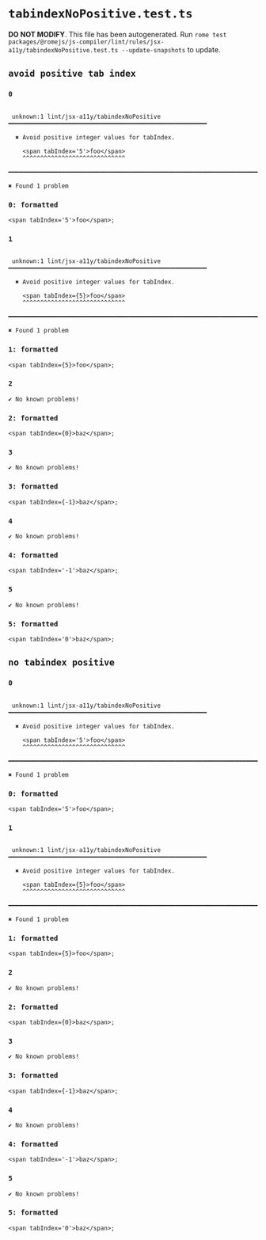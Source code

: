 # `tabindexNoPositive.test.ts`

**DO NOT MODIFY**. This file has been autogenerated. Run `rome test packages/@romejs/js-compiler/lint/rules/jsx-a11y/tabindexNoPositive.test.ts --update-snapshots` to update.

## `avoid positive tab index`

### `0`

```

 unknown:1 lint/jsx-a11y/tabindexNoPositive ━━━━━━━━━━━━━━━━━━━━━━━━━━━━━━━━━━━━━━━━━━━━━━━━━━━━━━━━

  ✖ Avoid positive integer values for tabIndex.

    <span tabIndex='5'>foo</span>
    ^^^^^^^^^^^^^^^^^^^^^^^^^^^^^

━━━━━━━━━━━━━━━━━━━━━━━━━━━━━━━━━━━━━━━━━━━━━━━━━━━━━━━━━━━━━━━━━━━━━━━━━━━━━━━━━━━━━━━━━━━━━━━━━━━━

✖ Found 1 problem

```

### `0: formatted`

```
<span tabIndex='5'>foo</span>;

```

### `1`

```

 unknown:1 lint/jsx-a11y/tabindexNoPositive ━━━━━━━━━━━━━━━━━━━━━━━━━━━━━━━━━━━━━━━━━━━━━━━━━━━━━━━━

  ✖ Avoid positive integer values for tabIndex.

    <span tabIndex={5}>foo</span>
    ^^^^^^^^^^^^^^^^^^^^^^^^^^^^^

━━━━━━━━━━━━━━━━━━━━━━━━━━━━━━━━━━━━━━━━━━━━━━━━━━━━━━━━━━━━━━━━━━━━━━━━━━━━━━━━━━━━━━━━━━━━━━━━━━━━

✖ Found 1 problem

```

### `1: formatted`

```
<span tabIndex={5}>foo</span>;

```

### `2`

```
✔ No known problems!

```

### `2: formatted`

```
<span tabIndex={0}>baz</span>;

```

### `3`

```
✔ No known problems!

```

### `3: formatted`

```
<span tabIndex={-1}>baz</span>;

```

### `4`

```
✔ No known problems!

```

### `4: formatted`

```
<span tabIndex='-1'>baz</span>;

```

### `5`

```
✔ No known problems!

```

### `5: formatted`

```
<span tabIndex='0'>baz</span>;

```

## `no tabindex positive`

### `0`

```

 unknown:1 lint/jsx-a11y/tabindexNoPositive ━━━━━━━━━━━━━━━━━━━━━━━━━━━━━━━━━━━━━━━━━━━━━━━━━━━━━━━━

  ✖ Avoid positive integer values for tabIndex.

    <span tabIndex='5'>foo</span>
    ^^^^^^^^^^^^^^^^^^^^^^^^^^^^^

━━━━━━━━━━━━━━━━━━━━━━━━━━━━━━━━━━━━━━━━━━━━━━━━━━━━━━━━━━━━━━━━━━━━━━━━━━━━━━━━━━━━━━━━━━━━━━━━━━━━

✖ Found 1 problem

```

### `0: formatted`

```
<span tabIndex='5'>foo</span>;

```

### `1`

```

 unknown:1 lint/jsx-a11y/tabindexNoPositive ━━━━━━━━━━━━━━━━━━━━━━━━━━━━━━━━━━━━━━━━━━━━━━━━━━━━━━━━

  ✖ Avoid positive integer values for tabIndex.

    <span tabIndex={5}>foo</span>
    ^^^^^^^^^^^^^^^^^^^^^^^^^^^^^

━━━━━━━━━━━━━━━━━━━━━━━━━━━━━━━━━━━━━━━━━━━━━━━━━━━━━━━━━━━━━━━━━━━━━━━━━━━━━━━━━━━━━━━━━━━━━━━━━━━━

✖ Found 1 problem

```

### `1: formatted`

```
<span tabIndex={5}>foo</span>;

```

### `2`

```
✔ No known problems!

```

### `2: formatted`

```
<span tabIndex={0}>baz</span>;

```

### `3`

```
✔ No known problems!

```

### `3: formatted`

```
<span tabIndex={-1}>baz</span>;

```

### `4`

```
✔ No known problems!

```

### `4: formatted`

```
<span tabIndex='-1'>baz</span>;

```

### `5`

```
✔ No known problems!

```

### `5: formatted`

```
<span tabIndex='0'>baz</span>;

```
